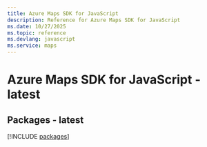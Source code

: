 ```yaml
---
title: Azure Maps SDK for JavaScript
description: Reference for Azure Maps SDK for JavaScript
ms.date: 10/27/2025
ms.topic: reference
ms.devlang: javascript
ms.service: maps
---
```

# Azure Maps SDK for JavaScript - latest
## Packages - latest
[!INCLUDE [packages](maps-index.md)]